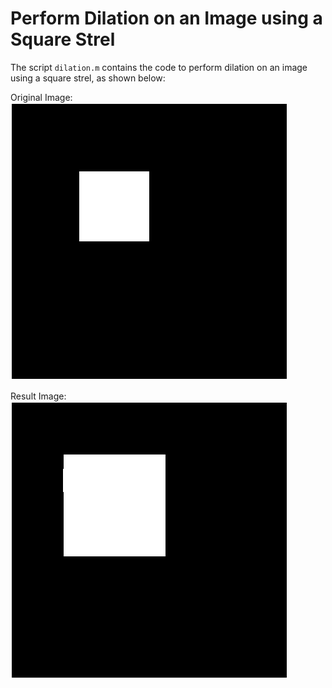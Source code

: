 # Perform Dilation on an Image using a Square Strel

The script `dilation.m` contains the code to perform dilation on an image using a square strel, as shown below:

Original Image:
![Original](d_o.png)

Result Image:
![Result](d_r.png)


